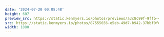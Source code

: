 ```yaml
---
date: '2024-07-20 00:08:48'
height: 607
preview_src: https://static.kenmyers.io/photos/previews/a3c8c99f-9ffb-4589-a23d-d7719e0f4652.webp
src: https://static.kenmyers.io/photos/87555656-e5eb-49d7-b942-37bbf0fdb982.jpg
width: 1080
---
```

